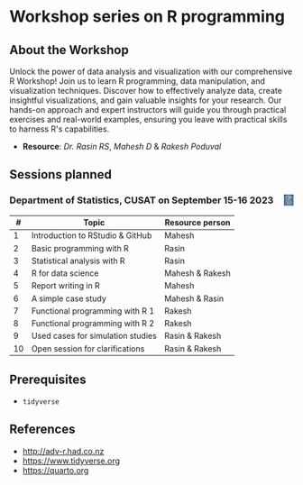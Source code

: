 # Workshop series on R programming

## About the Workshop

Unlock the power of data analysis and visualization with our comprehensive R Workshop! Join us to learn R programming, data manipulation, and visualization techniques. Discover how to effectively analyze data, create insightful visualizations, and gain valuable insights for your research. Our hands-on approach and expert instructors will guide you through practical exercises and real-world examples, ensuring you leave with practical skills to harness R's capabilities.

-   **Resource**: *Dr. Rasin RS*, *Mahesh D* & *Rakesh Poduval*

## Sessions planned

### Department of Statistics, CUSAT on September 15-16 2023 <img src="logo_CUSAT.png" align="right" height="20"/>

| #   | Topic                             | Resource person |
|-----|-----------------------------------|-----------------|
| 1   | Introduction to RStudio & GitHub  | Mahesh          |
| 2   | Basic programming with R          | Rasin           |
| 3   | Statistical analysis with R       | Rasin           |
| 4   | R for data science                | Mahesh & Rakesh |
| 5   | Report writing in R               | Mahesh          |
| 6   | A simple case study               | Mahesh & Rasin  |
| 7   | Functional programming with R 1   | Rakesh          |
| 8   | Functional programming with R 2   | Rakesh          |
| 9   | Used cases for simulation studies | Rasin & Rakesh  |
| 10  | Open session for clarifications   | Rasin & Rakesh  |

## Prerequisites

-   `tidyverse`

## References

-   <http://adv-r.had.co.nz>
-   <https://www.tidyverse.org>
-   <https://quarto.org>
